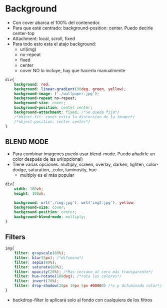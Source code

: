# Background

- Con cover abarca el 100% del contenedor.
- Para que esté centrado: background-position: center. Puedo decirle center-top
- Attachment: local, scroll, fixed
- Para todo esto esta el atajo background:
    - url(img)
    - no-repeat
    - fixed
    - center
    - cover NO lo incluye, hay que hacerlo manualmente
~~~css
div{
    background: red;
    background: linear-gradient(90deg, green, yellow);
    background-image: ('./wallpaper.jpg');
    background-repeat no-repeat;
    background-size: cover;
    background-position: center center;
    background-attachment: fixed; /*Se queda fija*/
    /*object-fit: cover evita la distorsion de la imagen*/
    /*object-position: center center*/
}

~~~
## BLEND MODE

- Para combinar imagenes puedo usar blend-mode. Puedo añadirle un color después de las url(opcional)
- Tiene varias opciones: multiply, screen, overlay, darken, lighten, color-dodge, saturation, ,color, luminosity, hue
    - multiply es el más popular
~~~css
div{
    width: 100vh;
    height: 100vh;

    background: url('./img.jpg'), url('img2.jpg'), yellow;
    background-size: cover;
    background-position: center;
    background-blend-mode: multiply;
}
~~~

## Filters

~~~css
img{
    filter: grayscale(80%);
    filter: blur(5px); /*difumina*/
    filter: sepia(80%);
    filter: saturate(80%);
    filter: opacity(20%); /*Mas cercano al cero más transparente*/
    filter: hue-rotate(180deg); /*rota los colores*/
    filter: invert(70%);
    filter: drop-shadow(20px 10px 5px #00000) /*x y difuminado color*/
}
~~~
- backdrop-filter lo aplicará solo al fondo con cualquiera de los filtros